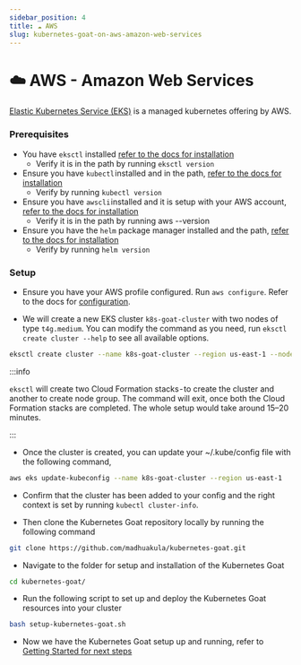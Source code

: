 ```yaml
---
sidebar_position: 4
title: ☁️ AWS
slug: kubernetes-goat-on-aws-amazon-web-services
---
```


# ☁️ AWS - Amazon Web Services

[Elastic Kubernetes Service (EKS)](https://aws.amazon.com/eks/) is a managed kubernetes offering by AWS.

### Prerequisites

* You have `eksctl` installed [refer to the docs for installation](https://docs.aws.amazon.com/eks/latest/userguide/eksctl.html)
  * Verify it is in the path by running `eksctl version`
* Ensure you have `kubectl` installed and in the path, [refer to the docs for installation](https://kubernetes.io/docs/tasks/tools/install-kubectl/)
  * Verify by running `kubectl version`
* Ensure you have `awscli` installed and it is setup with your AWS account, [refer to the docs for installation](https://docs.aws.amazon.com/cli/latest/userguide/getting-started-install.html)
  * Verify it is in the path by running aws --version
* Ensure you have the `helm` package manager installed and the path, [refer to the docs for installation](https://helm.sh/docs/intro/install)
  * Verify by running `helm version`

### Setup

* Ensure you have your AWS profile configured. Run `aws configure`. Refer to the docs for [configuration](https://docs.aws.amazon.com/cli/latest/userguide/cli-configure-quickstart.html).

* We will create a new EKS cluster `k8s-goat-cluster` with two nodes of type `t4g.medium`. You can modify the command as you need, run `eksctl create cluster --help` to see all available options.

```bash
eksctl create cluster --name k8s-goat-cluster --region us-east-1 --node-type t4g.medium --nodes 2
```

:::info

`eksctl` will create two Cloud Formation stacks - to create the cluster and another to create node group. The command will exit, once both the Cloud Formation stacks are completed. The whole setup would take around 15–20 minutes.

:::

* Once the cluster is created, you can update your ~/.kube/config file with the following command,

```bash
aws eks update-kubeconfig --name k8s-goat-cluster --region us-east-1
```

* Confirm that the cluster has been added to your config and the right context is set by running 
`kubectl cluster-info`.

* Then clone the Kubernetes Goat repository locally by running the following command

```bash
git clone https://github.com/madhuakula/kubernetes-goat.git
```

* Navigate to the folder for setup and installation of the Kubernetes Goat

```bash
cd kubernetes-goat/
```

* Run the following script to set up and deploy the Kubernetes Goat resources into your cluster

```bash
bash setup-kubernetes-goat.sh
```

* Now we have the Kubernetes Goat setup up and running, refer to [Getting Started for next steps](../getting-started.md)
